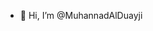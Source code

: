 - 👋 Hi, I’m @MuhannadAlDuayji


<!---
MuhannadAlDuayji/MuhannadAlDuayji is a ✨ special ✨ repository because its `README.md` (this file) appears on your GitHub profile.
You can click the Preview link to take a look at your changes.
--->
